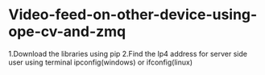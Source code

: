 # Video-feed-on-other-device-using-ope-cv-and-zmq
1.Download the libraries using pip 
2.Find the Ip4 address for server side user using terminal ipconfig(windows) or ifconfig(linux)
